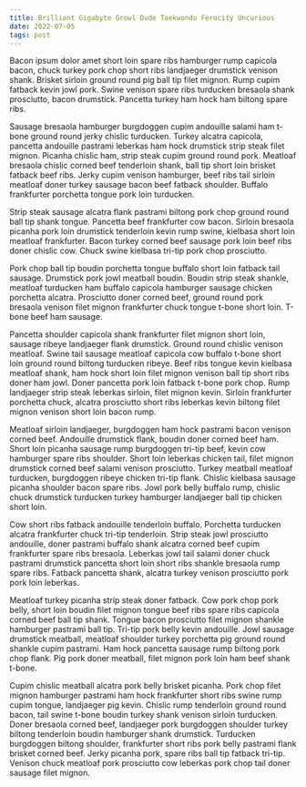 ```yaml
---
title: Brilliant Gigabyte Growl Dude Taekwondo Ferocity Uncurious
date: 2022-07-05
tags: post
---
```


Bacon ipsum dolor amet short loin spare ribs hamburger rump capicola bacon, chuck turkey pork chop short ribs landjaeger drumstick venison shank.  Brisket sirloin ground round pig ball tip filet mignon.  Rump cupim fatback kevin jowl pork.  Swine venison spare ribs turducken bresaola shank prosciutto, bacon drumstick.  Pancetta turkey ham hock ham biltong spare ribs.

Sausage bresaola hamburger burgdoggen cupim andouille salami ham t-bone ground round jerky chislic turducken.  Turkey alcatra capicola, pancetta andouille pastrami leberkas ham hock drumstick strip steak filet mignon.  Picanha chislic ham, strip steak cupim ground round pork.  Meatloaf bresaola chislic corned beef tenderloin shank, ball tip short loin brisket fatback beef ribs.  Jerky cupim venison hamburger, beef ribs tail sirloin meatloaf doner turkey sausage bacon beef fatback shoulder.  Buffalo frankfurter porchetta tongue pork loin turducken.

Strip steak sausage alcatra flank pastrami biltong pork chop ground round ball tip shank tongue.  Pancetta beef frankfurter cow bacon.  Sirloin bresaola picanha pork loin drumstick tenderloin kevin rump swine, kielbasa short loin meatloaf frankfurter.  Bacon turkey corned beef sausage pork loin beef ribs doner chislic cow.  Chuck swine kielbasa tri-tip pork chop prosciutto.

Pork chop ball tip boudin porchetta tongue buffalo short loin fatback tail sausage.  Drumstick pork jowl meatball boudin.  Boudin strip steak shankle, meatloaf turducken ham buffalo capicola hamburger sausage chicken porchetta alcatra.  Prosciutto doner corned beef, ground round pork bresaola venison filet mignon frankfurter chuck tongue t-bone short loin.  T-bone beef ham sausage.

Pancetta shoulder capicola shank frankfurter filet mignon short loin, sausage ribeye landjaeger flank drumstick.  Ground round chislic venison meatloaf.  Swine tail sausage meatloaf capicola cow buffalo t-bone short loin ground round biltong turducken ribeye.  Beef ribs tongue kevin kielbasa meatloaf shank, ham hock short loin filet mignon venison ball tip short ribs doner ham jowl.  Doner pancetta pork loin fatback t-bone pork chop.  Rump landjaeger strip steak leberkas sirloin, filet mignon kevin.  Sirloin frankfurter porchetta chuck, alcatra prosciutto short ribs leberkas kevin biltong filet mignon venison short loin bacon rump.

Meatloaf sirloin landjaeger, burgdoggen ham hock pastrami bacon venison corned beef.  Andouille drumstick flank, boudin doner corned beef ham.  Short loin picanha sausage rump burgdoggen tri-tip beef, kevin cow hamburger spare ribs shoulder.  Short loin leberkas chicken tail, filet mignon drumstick corned beef salami venison prosciutto.  Turkey meatball meatloaf turducken, burgdoggen ribeye chicken tri-tip flank.  Chislic kielbasa sausage picanha shoulder bacon spare ribs.  Jowl pork belly buffalo rump, chislic chuck drumstick turducken turkey hamburger landjaeger ball tip chicken short loin.

Cow short ribs fatback andouille tenderloin buffalo.  Porchetta turducken alcatra frankfurter chuck tri-tip tenderloin.  Strip steak jowl prosciutto andouille, doner pastrami buffalo shank alcatra corned beef cupim frankfurter spare ribs bresaola.  Leberkas jowl tail salami doner chuck pastrami drumstick pancetta short loin short ribs shankle bresaola rump spare ribs.  Fatback pancetta shank, alcatra turkey venison prosciutto pork pork loin leberkas.

Meatloaf turkey picanha strip steak doner fatback.  Cow pork chop pork belly, short loin boudin filet mignon tongue beef ribs spare ribs capicola corned beef ball tip shank.  Tongue bacon prosciutto filet mignon shankle hamburger pastrami ball tip.  Tri-tip pork belly kevin andouille.  Jowl sausage drumstick meatball, meatloaf shoulder turkey porchetta pig ground round shankle cupim pastrami.  Ham hock pancetta sausage rump biltong pork chop flank.  Pig pork doner meatball, filet mignon pork loin ham beef shank t-bone.

Cupim chislic meatball alcatra pork belly brisket picanha.  Pork chop filet mignon hamburger pastrami ham hock frankfurter short ribs swine rump cupim tongue, landjaeger pig kevin.  Chislic rump tenderloin ground round bacon, tail swine t-bone boudin turkey shank venison sirloin turducken.  Doner bresaola corned beef, landjaeger pork burgdoggen shoulder turkey biltong tenderloin boudin hamburger shank drumstick.  Turducken burgdoggen biltong shoulder, frankfurter short ribs pork belly pastrami flank brisket corned beef.  Jerky picanha pork, spare ribs ball tip fatback tri-tip.  Venison chuck meatloaf pork prosciutto cow leberkas pork chop tail doner sausage filet mignon.